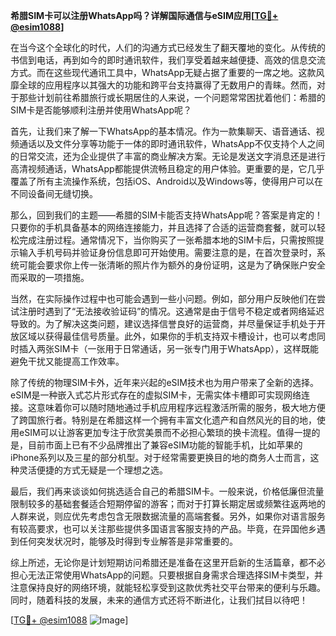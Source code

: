 **希腊SIM卡可以注册WhatsApp吗？详解国际通信与eSIM应用[[TG💪+ @esim1088](https://t.me/s/esim1088)]**

在当今这个全球化的时代，人们的沟通方式已经发生了翻天覆地的变化。从传统的书信到电话，再到如今的即时通讯软件，我们享受着越来越便捷、高效的信息交流方式。而在这些现代通讯工具中，WhatsApp无疑占据了重要的一席之地。这款风靡全球的应用程序以其强大的功能和跨平台支持赢得了无数用户的青睐。然而，对于那些计划前往希腊旅行或长期居住的人来说，一个问题常常困扰着他们：希腊的SIM卡是否能够顺利注册并使用WhatsApp呢？

首先，让我们来了解一下WhatsApp的基本情况。作为一款集聊天、语音通话、视频通话以及文件分享等功能于一体的即时通讯软件，WhatsApp不仅支持个人之间的日常交流，还为企业提供了丰富的商业解决方案。无论是发送文字消息还是进行高清视频通话，WhatsApp都能提供流畅且稳定的用户体验。更重要的是，它几乎覆盖了所有主流操作系统，包括iOS、Android以及Windows等，使得用户可以在不同设备间无缝切换。

那么，回到我们的主题——希腊的SIM卡能否支持WhatsApp呢？答案是肯定的！只要你的手机具备基本的网络连接能力，并且选择了合适的运营商套餐，就可以轻松完成注册过程。通常情况下，当你购买了一张希腊本地的SIM卡后，只需按照提示输入手机号码并验证身份信息即可开始使用。需要注意的是，在首次登录时，系统可能会要求你上传一张清晰的照片作为额外的身份证明，这是为了确保账户安全而采取的一项措施。

当然，在实际操作过程中也可能会遇到一些小问题。例如，部分用户反映他们在尝试注册时遇到了“无法接收验证码”的情况。这通常是由于信号不稳定或者网络延迟导致的。为了解决这类问题，建议选择信誉良好的运营商，并尽量保证手机处于开放区域以获得最佳信号质量。此外，如果你的手机支持双卡槽设计，也可以考虑同时插入两张SIM卡（一张用于日常通话，另一张专门用于WhatsApp），这样既能避免干扰又能提高工作效率。

除了传统的物理SIM卡外，近年来兴起的eSIM技术也为用户带来了全新的选择。eSIM是一种嵌入式芯片形式存在的虚拟SIM卡，无需实体卡槽即可实现网络连接。这意味着你可以随时随地通过手机应用程序远程激活所需的服务，极大地方便了跨国旅行者。特别是在希腊这样一个拥有丰富文化遗产和自然风光的目的地，使用eSIM可以让游客更加专注于欣赏美景而不必担心繁琐的换卡流程。值得一提的是，目前市面上已有不少品牌推出了兼容eSIM功能的智能手机，比如苹果的iPhone系列以及三星的部分机型。对于经常需要更换目的地的商务人士而言，这种灵活便捷的方式无疑是一个理想之选。

最后，我们再来谈谈如何挑选适合自己的希腊SIM卡。一般来说，价格低廉但流量限制较多的基础套餐适合短期停留的游客；而对于打算长期定居或频繁往返两地的人群来说，则应优先考虑包含无限数据流量的高端套餐。另外，如果你对语言服务有较高要求，也可以关注那些提供多国语言客服支持的产品。毕竟，在异国他乡遇到任何突发状况时，能够及时得到专业解答是非常重要的。

综上所述，无论你是计划短期访问希腊还是准备在这里开启新的生活篇章，都不必担心无法正常使用WhatsApp的问题。只要根据自身需求合理选择SIM卡类型，并注意保持良好的网络环境，就能轻松享受到这款优秀社交平台带来的便利与乐趣。同时，随着科技的发展，未来的通信方式还将不断进化，让我们拭目以待吧！

[[TG💪+ @esim1088](https://t.me/s/esim1088) ![Image](https://i.postimg.cc/4NQfJmqS/Snipaste-2025-05-13-00-14-12.png)]